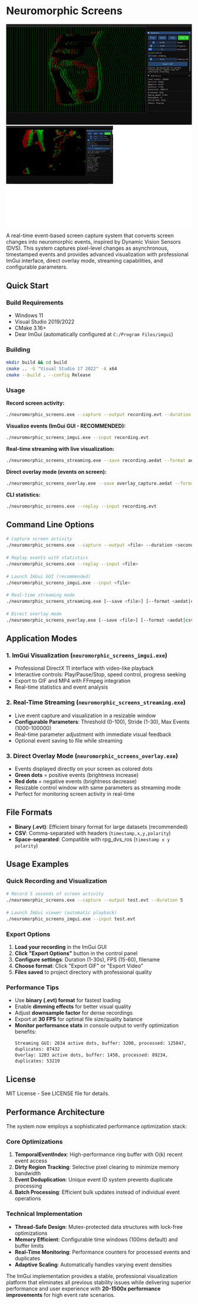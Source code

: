 # Neuromorphic Screens

![Maxwell Demo](docs/media/maxwell.gif)
![Bernstein Demo](docs/media/bernstein.gif)

<!-- <img src="docs/media/happy.gif" width="400" height="200" alt="Happy Demo" style="display: inline-block; margin-right: 10px;"> -->
<!-- <img src="docs/media/happy_original.gif" width="200" height="200" alt="Happy Original" style="display: inline-block;"> -->

A real-time event-based screen capture system that converts screen changes into neuromorphic events, inspired by Dynamic Vision Sensors (DVS). This system captures pixel-level changes as asynchronous, timestamped events and provides advanced visualization with professional ImGui interface, direct overlay mode, streaming capabilities, and configurable parameters.


## Quick Start

### Build Requirements
- Windows 11
- Visual Studio 2019/2022  
- CMake 3.16+
- Dear ImGui (automatically configured at `C:/Program Files/imgui`)

### Building
```bash
mkdir build && cd build
cmake .. -G "Visual Studio 17 2022" -A x64
cmake --build . --config Release
```

### Usage

**Record screen activity:**
```bash
./neuromorphic_screens.exe --capture --output recording.evt --duration 5 --format binary
```

**Visualize events (ImGui GUI - RECOMMENDED):**
```bash
./neuromorphic_screens_imgui.exe --input recording.evt
```

**Real-time streaming with live visualization:**
```bash
./neuromorphic_screens_streaming.exe --save recording.aedat --format aedat
```

**Direct overlay mode (events on screen):**
```bash
./neuromorphic_screens_overlay.exe --save overlay_capture.aedat --format aedat
```

**CLI statistics:**
```bash
./neuromorphic_screens.exe --replay --input recording.evt
```

## Command Line Options

```bash
# Capture screen activity
./neuromorphic_screens.exe --capture --output <file> --duration <seconds> --format <csv|binary|txt>

# Replay events with statistics
./neuromorphic_screens.exe --replay --input <file>

# Launch ImGui GUI (recommended)
./neuromorphic_screens_imgui.exe --input <file>

# Real-time streaming mode
./neuromorphic_screens_streaming.exe [--save <file>] [--format <aedat|csv>]

# Direct overlay mode
./neuromorphic_screens_overlay.exe [--save <file>] [--format <aedat|csv|space>] [--dimming <rate>] [--no-dimming]
```

## Application Modes

### 1. ImGui Visualization (`neuromorphic_screens_imgui.exe`)
- Professional DirectX 11 interface with video-like playback
- Interactive controls: Play/Pause/Stop, speed control, progress seeking
- Export to GIF and MP4 with FFmpeg integration
- Real-time statistics and event analysis

### 2. Real-Time Streaming (`neuromorphic_screens_streaming.exe`)  
- Live event capture and visualization in a resizable window
- **Configurable Parameters**: Threshold (0-100), Stride (1-30), Max Events (1000-100000)
- Real-time parameter adjustment with immediate visual feedback
- Optional event saving to file while streaming

### 3. Direct Overlay Mode (`neuromorphic_screens_overlay.exe`)
- Events displayed directly on your screen as colored dots
- **Green dots** = positive events (brightness increase)
- **Red dots** = negative events (brightness decrease)  
- Resizable control window with same parameters as streaming mode
- Perfect for monitoring screen activity in real-time

## File Formats

- **Binary (.evt)**: Efficient binary format for large datasets (recommended)
- **CSV**: Comma-separated with headers (`timestamp,x,y,polarity`)
- **Space-separated**: Compatible with rpg_dvs_ros (`timestamp x y polarity`)

## Usage Examples

### Quick Recording and Visualization
```bash
# Record 5 seconds of screen activity
./neuromorphic_screens.exe --capture --output test.evt --duration 5

# Launch ImGui viewer (automatic playback)
./neuromorphic_screens_imgui.exe --input test.evt
```

### Export Options
1. **Load your recording** in the ImGui GUI
2. **Click "Export Options"** button in the control panel
3. **Configure settings**: Duration (1-30s), FPS (15-60), filename
4. **Choose format**: Click "Export GIF" or "Export Video"
5. **Files saved** to project directory with professional quality

### Performance Tips
- Use **binary (.evt) format** for fastest loading
- Enable **dimming effects** for better visual quality
- Adjust **downsample factor** for dense recordings
- Export at **30 FPS** for optimal file size/quality balance
- **Monitor performance stats** in console output to verify optimization benefits:
  ```
  Streaming GUI: 2834 active dots, buffer: 3200, processed: 125847, duplicates: 87432
  Overlay: 1203 active dots, buffer: 1450, processed: 89234, duplicates: 53219
  ```

## License

MIT License - See LICENSE file for details.

## Performance Architecture

The system now employs a sophisticated performance optimization stack:

### Core Optimizations
1. **TemporalEventIndex**: High-performance ring buffer with O(k) recent event access
2. **Dirty Region Tracking**: Selective pixel clearing to minimize memory bandwidth
3. **Event Deduplication**: Unique event ID system prevents duplicate processing
4. **Batch Processing**: Efficient bulk updates instead of individual event operations

### Technical Implementation
- **Thread-Safe Design**: Mutex-protected data structures with lock-free optimizations
- **Memory Efficient**: Configurable time windows (100ms default) and buffer limits
- **Real-Time Monitoring**: Performance counters for processed events and duplicates
- **Adaptive Scaling**: Automatically handles varying event densities

The ImGui implementation provides a stable, professional visualization platform that eliminates all previous stability issues while delivering superior performance and user experience with **20-1500x performance improvements** for high event rate scenarios.